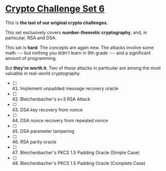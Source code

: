 # [Crypto Challenge Set 6](http://cryptopals.com/sets/6/)
This is **the last of our original crypto challenges.**

This set exclusively covers **number-theoretic cryptography**, and, in particular, RSA and DSA.

This set is **hard**. The concepts are again new. The attacks involve some math --- but nothing you didn't learn in 9th grade --- and a significant amount of programming.

But **they're worth it**. Two of these attacks in particular are among the most valuable in real-world cryptography.

- [ ] 41. Implement unpadded message recovery oracle
- [ ] 42. Bleichenbacher's e=3 RSA Attack
- [ ] 43. DSA key recovery from nonce
- [ ] 44. DSA nonce recovery from repeated nonce
- [ ] 45. DSA parameter tampering
- [ ] 46. RSA parity oracle
- [ ] 47. Bleichenbacher's PKCS 1.5 Padding Oracle (Simple Case)
- [ ] 48. Bleichenbacher's PKCS 1.5 Padding Oracle (Complete Case)